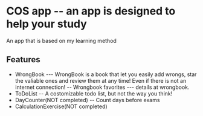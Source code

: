# COS app -- an app is designed to help your study
An app that is based on my learning method

## Features
- WrongBook
--- WrongBook is a book that let you easily add wrongs, star the valiable ones and review them at any time! Even if there is not an internet connection!
-- Wrongbook favorites
--- details at wrongbook.
- ToDoList
-- A costomizable todo list, but not the way you think!
- DayCounter(NOT completed)
-- Count days before exams
- CalculationExercise(NOT completed)
